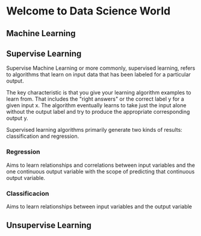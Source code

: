 # Welcome to Data Science World


## Machine Learning


## Supervise Learning
Supervise Machine Learning or more commonly, supervised learning, refers to algorithms that learn on input data that has been labeled for a particular output.

The key characteristic is that you give your learning algorithm examples to learn from. That includes the "right answers" or the correct label y for a given input x. The algorithm eventually learns to take just the input alone without the output label and try to produce the appropriate corresponding output y.

Supervised learning algorithms primarily generate two kinds of results: classification and regression.

### Regression
Aims to learn relationships and correlations between input variables and the one continuous output variable with the scope of predicting that continuous output variable.

### Classificacion
Aims to learn relationships between input variables and the output variable

## Unsupervise Learning
